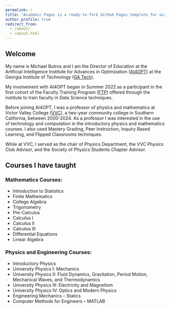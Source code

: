 ```yaml
---
permalink: /
title: "Academic Pages is a ready-to-fork GitHub Pages template for academic personal websites"
author_profile: true
redirect_from: 
  - /about/
  - /about.html
---
```


## Welcome

My name is Michael Butros and I am the Director of Education at the Artificial Intelligence Institute for Advances in Optimization ([AI4OPT](https://www.ai4opt.org)) at the Georgia Institute of Technology ([GA Tech](https://www.gatech.edu)).

My involvement with AI4OPT began in Summer 2022 as a participant in the first cohort of the Faculty Training Program ([FTP](https://www.ai4opt.org/education/faculty-training)) offered through the institute to train faculty in Data Science techniques.

Before joining AI4OPT, I was a professor of physics and mathematics at Victor Valley College ([VVC](http://www.vvc.edu)), a two-year community college in Southern California, between 2000-2024. As a professor I was interested in the use of technology and computation in the introductory physics and mathematics courses.  I also used Mastery Grading, Peer Instruction, Inquiry Based Learning, and Flipped Classrooms techniques.  

While at VVC, I served as the chair of Physics Department, the VVC Physics Club Advisor, and the Society of Physics Students Chapter Advisor.

## Courses I have taught
### Mathematics Courses:
- Introduction to Statistics 
- Finite Mathematics
- College Algebra
- Trigonometry
- Pre-Calculus
- Calculus I 
- Calculus II
- Calculus III 
- Differential Equations
- Linear Algebra

### Physics and Engineering Courses:
- Introductory Physics
- University Physics I:  Mechanics
- University Physics II: Fluid Dynamics, Gravitation, Period Motion, Mechanical Waves, and Thermodynamics
- University Physics III: Electricity and Magnetism
- University Physics IV: Optics and Modern Physics
- Engineering Mechanics – Statics
- Computer Methods for Engineers – MATLAB
